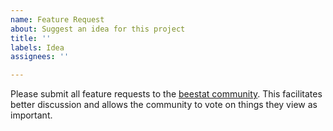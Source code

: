 ```yaml
---
name: Feature Request
about: Suggest an idea for this project
title: ''
labels: Idea
assignees: ''

---
```


Please submit all feature requests to the [beestat community](https://community.beestat.io/c/feature-requests/6). This facilitates better discussion and allows the community to vote on things they view as important.
